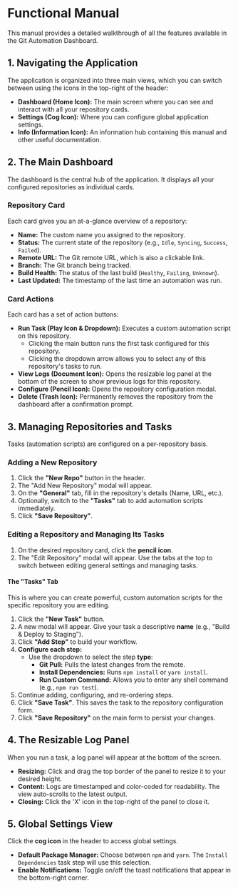 # Functional Manual

This manual provides a detailed walkthrough of all the features available in the Git Automation Dashboard.

## 1. Navigating the Application

The application is organized into three main views, which you can switch between using the icons in the top-right of the header:

-   **Dashboard (Home Icon):** The main screen where you can see and interact with all your repository cards.
-   **Settings (Cog Icon):** Where you can configure global application settings.
-   **Info (Information Icon):** An information hub containing this manual and other useful documentation.

## 2. The Main Dashboard

The dashboard is the central hub of the application. It displays all your configured repositories as individual cards.

### Repository Card

Each card gives you an at-a-glance overview of a repository:

-   **Name:** The custom name you assigned to the repository.
-   **Status:** The current state of the repository (e.g., `Idle`, `Syncing`, `Success`, `Failed`).
-   **Remote URL:** The Git remote URL, which is also a clickable link.
-   **Branch:** The Git branch being tracked.
-   **Build Health:** The status of the last build (`Healthy`, `Failing`, `Unknown`).
-   **Last Updated:** The timestamp of the last time an automation was run.

### Card Actions

Each card has a set of action buttons:

-   **Run Task (Play Icon & Dropdown):** Executes a custom automation script on this repository.
    - Clicking the main button runs the first task configured for this repository.
    - Clicking the dropdown arrow allows you to select any of this repository's tasks to run.
-   **View Logs (Document Icon):** Opens the resizable log panel at the bottom of the screen to show previous logs for this repository.
-   **Configure (Pencil Icon):** Opens the repository configuration modal.
-   **Delete (Trash Icon):** Permanently removes the repository from the dashboard after a confirmation prompt.

## 3. Managing Repositories and Tasks

Tasks (automation scripts) are configured on a per-repository basis.

### Adding a New Repository

1.  Click the **"New Repo"** button in the header.
2.  The "Add New Repository" modal will appear.
3.  On the **"General"** tab, fill in the repository's details (Name, URL, etc.).
4.  Optionally, switch to the **"Tasks"** tab to add automation scripts immediately.
5.  Click **"Save Repository"**.

### Editing a Repository and Managing Its Tasks

1.  On the desired repository card, click the **pencil icon**.
2.  The "Edit Repository" modal will appear. Use the tabs at the top to switch between editing general settings and managing tasks.

#### The "Tasks" Tab
This is where you can create powerful, custom automation scripts for the specific repository you are editing.

1. Click the **"New Task"** button.
2. A new modal will appear. Give your task a descriptive **name** (e.g., "Build & Deploy to Staging").
3. Click **"Add Step"** to build your workflow.
4. **Configure each step:**
   -   Use the dropdown to select the step **type**:
       -   **Git Pull:** Pulls the latest changes from the remote.
       -   **Install Dependencies:** Runs `npm install` or `yarn install`.
       -   **Run Custom Command:** Allows you to enter any shell command (e.g., `npm run test`).
5. Continue adding, configuring, and re-ordering steps.
6. Click **"Save Task"**. This saves the task to the repository configuration form.
7. Click **"Save Repository"** on the main form to persist your changes.

## 4. The Resizable Log Panel

When you run a task, a log panel will appear at the bottom of the screen.

-   **Resizing:** Click and drag the top border of the panel to resize it to your desired height.
-   **Content:** Logs are timestamped and color-coded for readability. The view auto-scrolls to the latest output.
-   **Closing:** Click the 'X' icon in the top-right of the panel to close it.

## 5. Global Settings View

Click the **cog icon** in the header to access global settings.

-   **Default Package Manager:** Choose between `npm` and `yarn`. The `Install Dependencies` task step will use this selection.
-   **Enable Notifications:** Toggle on/off the toast notifications that appear in the bottom-right corner.
